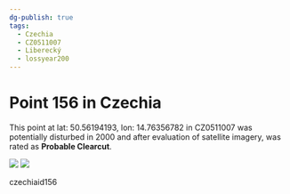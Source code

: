 ```yaml
---
dg-publish: true
tags:
  - Czechia
  - CZ0511007
  - Liberecký
  - lossyear200
---
```


# Point 156 in Czechia

This point at lat: 50.56194193, lon: 14.76356782 in CZ0511007 was potentially disturbed in 2000 and after evaluation of satellite imagery, was rated as **Probable Clearcut**.

<div class='juxtapose' data-showcredits='false'>
<img src='https://baserow-backend-production20240528124524339000000001.s3.amazonaws.com/user_files/Qy8w4z5tdSpLv4UTOdZRLGJXmt56guWG_7c1bfd557d449511a2dc80387fb712a4792c77d211f6a295079ada71d54c27d6.png' data-label='April 2019' />
<img src='https://baserow-backend-production20240528124524339000000001.s3.amazonaws.com/user_files/txktHyM5FyOX1lNKRi74Kh7WCB5v123P_dbbc9d8e778b70e9a76cbba6514825f1ac8628aa16e28a76be2ae8101d8e82c6.png' data-label='June 2021' />
</div>

czechiaid156